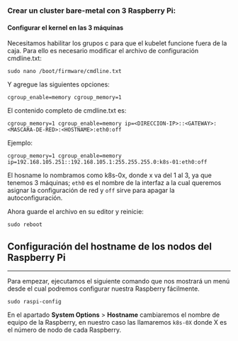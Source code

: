 ### Crear un cluster bare-metal con 3 Raspberry Pi:

#### Configurar el kernel en las 3 máquinas

Necesitamos habilitar los grupos c para que el kubelet funcione fuera de la caja. Para ello es necesario modificar el archivo de configuración cmdline.txt:

`sudo nano /boot/firmware/cmdline.txt`

Y agregue las siguientes opciones:

`cgroup_enable=memory cgroup_memory=1`

El contenido completo de cmdline.txt es:

`cgroup_memory=1 cgroup_enable=memory ip=<DIRECCION-IP>::<GATEWAY>:<MASCARA-DE-RED>:<HOSTNAME>:eth0:off`

Ejemplo:

`cgroup_memory=1 cgroup_enable=memory ip=192.168.105.251::192.168.105.1:255.255.255.0:k8s-01:eth0:off`

El hosname lo nombramos como k8s-0x, donde x va del 1 al 3, ya que tenemos 3 máquinas; `eth0` es el nombre de la interfaz a la cual queremos asignar la configuración de red y `off` sirve para apagar la autoconfiguración.

‎Ahora guarde el archivo en su editor y reinicie:‎

`sudo reboot`


## Configuración del hostname de los nodos del Raspberry Pi

------

Para empezar, ejecutamos el siguiente comando que nos mostrará un menú desde el cual podremos configurar nuestra Raspberry fácilmente.

```shell
sudo raspi-config
```

En el apartado **System Options** > **Hostname** cambiaremos el nombre de equipo de la Raspberry, en nuestro caso las llamaremos `k8s-0X` donde X es el número de nodo de cada Raspberry.


